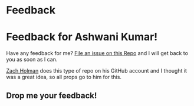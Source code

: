 Feedback
========
# Feedback for Ashwani Kumar!

Have any feedback for me? [File an issue on this Repo](https://github.com/TheAshwanik/Feedback/issues/new) and I will get back to
you as soon as I can.

[Zach Holman](http://zachholman.com/) does this type of repo on his GitHub account
and I thought it was a great idea, so all props go to him for this.

## Drop me your feedback!

